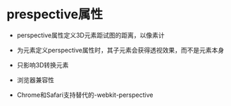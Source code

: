 # prespective属性

 - perspective属性定义3D元素距试图的距离，以像素计

  - 为元素定义perspective属性时，其子元素会获得透视效果，而不是元素本身

  - 只影响3D转换元素

 - 浏览器兼容性

  - Chrome和Safari支持替代的-webkit-perspective 